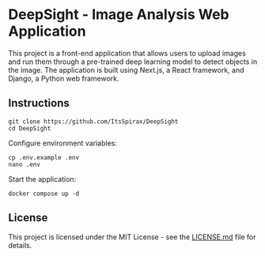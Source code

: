 # DeepSight - Image Analysis Web Application

This project is a front-end application that allows users to upload images and run them through a pre-trained deep learning model to detect objects in the image. The application is built using Next.js, a React framework, and Django, a Python web framework.

## Instructions
```console
git clone https://github.com/ItsSpirax/DeepSight
cd DeepSight
```

Configure environment variables:

```console
cp .env.example .env
nano .env
```

Start the application:

```console
docker compose up -d
```

## License

This project is licensed under the MIT License - see the [LICENSE.md](LICENSE.md) file for details.